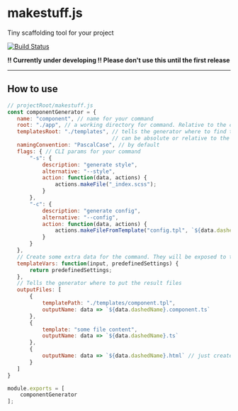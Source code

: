 # makestuff.js
Tiny scaffolding tool for your project

[![Build Status](https://travis-ci.org/arodik/makestuff.js.svg?branch=master)](https://travis-ci.org/arodik/makestuff.js)

**!! Currently under developing !! Please don't use this until the first release**

----------------

## How to use

```js
// projectRoot/makestuff.js
const componentGenerator = {
   name: "component", // name for your command
   root: "./app", // a working directory for command. Relative to the config location
   templatesRoot: "./templates", // tells the generator where to find the templates, 
                                 // can be absolute or relative to the appRoot
   namingConvention: "PascalCase", // by default
   flags: { // CLI params for your command
       "-s": {
           description: "generate style",
           alternative: "--style",
           action: function(data, actions) {
               actions.makeFile("_index.scss");
           }
       },
       "-c": {
           description: "generate config",
           alternative: "--config",
           action: function(data, actions) {
               actions.makeFileFromTemplate("config.tpl", `${data.dashedName}.config.js`);
           }
       }
   },
   // Create some extra data for the command. They will be exposed to the templates
   templateVars: function(input, predefinedSettings) {
       return predefinedSettings;
   },
   // Tells the generator where to put the result files
   outputFiles: [
       {
           templatePath: "./templates/component.tpl",
           outputName: data => `${data.dashedName}.component.ts`
       },
       {
           template: "some file content",
           outputName: data => `${data.dashedName}.ts`
       },
       {
           outputName: data => `${data.dashedName}.html` // just create emplty file
       }
   ]
}

module.exports = [
    componentGenerator
];
```
